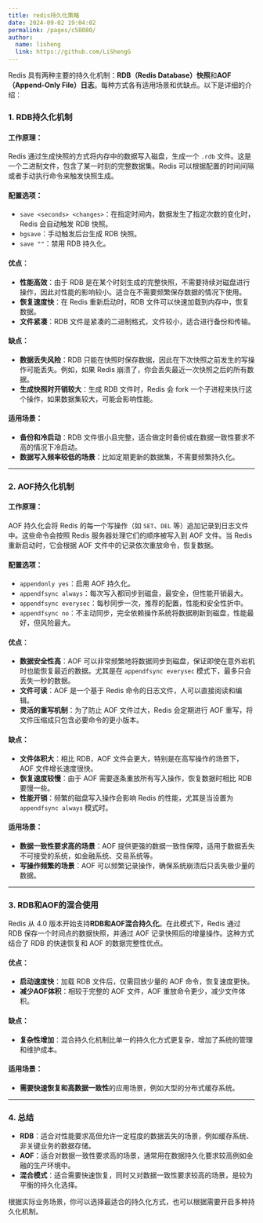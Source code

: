 ```yaml
---
title: redis持久化策略
date: 2024-09-02 19:04:02
permalink: /pages/c58080/
author: 
  name: lisheng
  link: https://github.com/LiShengG
---
```

Redis 具有两种主要的持久化机制：**RDB（Redis Database）快照**和**AOF（Append-Only File）日志**。每种方式各有适用场景和优缺点。以下是详细的介绍：

### 1. **RDB持久化机制**

#### 工作原理：
Redis 通过生成快照的方式将内存中的数据写入磁盘，生成一个 `.rdb` 文件。这是一个二进制文件，包含了某一时刻的完整数据集。Redis 可以根据配置的时间间隔或者手动执行命令来触发快照生成。

#### 配置选项：
- `save <seconds> <changes>`：在指定时间内，数据发生了指定次数的变化时，Redis 会自动触发 RDB 快照。
- `bgsave`：手动触发后台生成 RDB 快照。
- `save ""`：禁用 RDB 持久化。

#### 优点：
- **性能高效**：由于 RDB 是在某个时刻生成的完整快照，不需要持续对磁盘进行操作，因此对性能的影响较小。适合在不需要频繁保存数据的情况下使用。
- **恢复速度快**：在 Redis 重新启动时，RDB 文件可以快速加载到内存中，恢复数据。
- **文件紧凑**：RDB 文件是紧凑的二进制格式，文件较小，适合进行备份和传输。

#### 缺点：
- **数据丢失风险**：RDB 只能在快照时保存数据，因此在下次快照之前发生的写操作可能丢失。例如，如果 Redis 崩溃了，你会丢失最近一次快照之后的所有数据。
- **生成快照时开销较大**：生成 RDB 文件时，Redis 会 fork 一个子进程来执行这个操作，如果数据集较大，可能会影响性能。

#### 适用场景：
- **备份和冷启动**：RDB 文件很小且完整，适合做定时备份或在数据一致性要求不高的情况下冷启动。
- **数据写入频率较低的场景**：比如定期更新的数据集，不需要频繁持久化。
  
---

### 2. **AOF持久化机制**

#### 工作原理：
AOF 持久化会将 Redis 的每一个写操作（如 `SET`、`DEL` 等）追加记录到日志文件中。这些命令会按照 Redis 服务器处理它们的顺序被写入到 AOF 文件。当 Redis 重新启动时，它会根据 AOF 文件中的记录依次重放命令，恢复数据。

#### 配置选项：
- `appendonly yes`：启用 AOF 持久化。
- `appendfsync always`：每次写入都同步到磁盘，最安全，但性能开销最大。
- `appendfsync everysec`：每秒同步一次，推荐的配置，性能和安全性折中。
- `appendfsync no`：不主动同步，完全依赖操作系统将数据刷新到磁盘，性能最好，但风险最大。

#### 优点：
- **数据安全性高**：AOF 可以非常频繁地将数据同步到磁盘，保证即使在意外宕机时也能恢复最近的数据。尤其是在 `appendfsync everysec` 模式下，最多只会丢失一秒的数据。
- **文件可读**：AOF 是一个基于 Redis 命令的日志文件，人可以直接阅读和编辑。
- **灵活的重写机制**：为了防止 AOF 文件过大，Redis 会定期进行 AOF 重写，将文件压缩成只包含必要命令的更小版本。

#### 缺点：
- **文件体积大**：相比 RDB，AOF 文件会更大，特别是在高写操作的场景下，AOF 文件增长速度很快。
- **恢复速度较慢**：由于 AOF 需要逐条重放所有写入操作，恢复数据时相比 RDB 要慢一些。
- **性能开销**：频繁的磁盘写入操作会影响 Redis 的性能，尤其是当设置为 `appendfsync always` 模式时。

#### 适用场景：
- **数据一致性要求高的场景**：AOF 提供更强的数据一致性保障，适用于数据丢失不可接受的系统，如金融系统、交易系统等。
- **写操作频繁的场景**：AOF 可以频繁记录操作，确保系统崩溃后只丢失极少量的数据。

---

### 3. **RDB和AOF的混合使用**

Redis 从 4.0 版本开始支持**RDB和AOF混合持久化**。在此模式下，Redis 通过 RDB 保存一个时间点的数据快照，并通过 AOF 记录快照后的增量操作。这种方式结合了 RDB 的快速恢复和 AOF 的数据完整性优点。

#### 优点：
- **启动速度快**：加载 RDB 文件后，仅需回放少量的 AOF 命令，恢复速度更快。
- **减少AOF体积**：相较于完整的 AOF 文件，AOF 重放命令更少，减少文件体积。

#### 缺点：
- **复杂性增加**：混合持久化机制比单一的持久化方式更复杂，增加了系统的管理和维护成本。

#### 适用场景：
- **需要快速恢复和高数据一致性**的应用场景，例如大型的分布式缓存系统。

---

### 4. **总结**

- **RDB**：适合对性能要求高但允许一定程度的数据丢失的场景，例如缓存系统、非关键业务的数据存储。
- **AOF**：适合对数据一致性要求高的场景，通常用在数据持久化要求较高例如金融的生产环境中。
- **混合模式**：适合需要快速恢复，同时又对数据一致性要求较高的场景，是较为平衡的持久化选择。

根据实际业务场景，你可以选择最适合的持久化方式，也可以根据需要开启多种持久化机制。